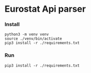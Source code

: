 # Eurostat Api parser
### Install
    python3 -m venv venv
    source ./venv/bin/activate
    pip3 install -r ./requirements.txt

### Run
    pip3 install -r ./requirements.txt